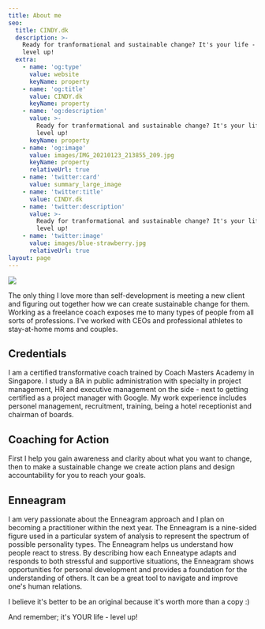 ```yaml
---
title: About me
seo:
  title: CINDY.dk
  description: >-
    Ready for tranformational and sustainable change? It's your life - Let's
    level up!
  extra:
    - name: 'og:type'
      value: website
      keyName: property
    - name: 'og:title'
      value: CINDY.dk
      keyName: property
    - name: 'og:description'
      value: >-
        Ready for tranformational and sustainable change? It's your life - Let's
        level up!
      keyName: property
    - name: 'og:image'
      value: images/IMG_20210123_213855_209.jpg
      keyName: property
      relativeUrl: true
    - name: 'twitter:card'
      value: summary_large_image
    - name: 'twitter:title'
      value: CINDY.dk
    - name: 'twitter:description'
      value: >-
        Ready for tranformational and sustainable change? It's your life - Let's
        level up!
    - name: 'twitter:image'
      value: images/blue-strawberry.jpg
      relativeUrl: true
layout: page
---
```

![](/\_static/app-assets/69B5AC3D-19F8-4AB0-B4A8-C23B3B25DF24.png)

The only thing I love more than self-development is meeting a new client and figuring out together how we can create sustainable change for them. Working as a freelance coach exposes me to many types of people from all sorts of professions. I've worked with CEOs and professional athletes to stay-at-home moms and couples. 

## Credentials

I am a certified transformative coach trained by Coach Masters Academy in Singapore. I study a BA in public administration with specialty in project management, HR and executive management on the side - next to getting certified as a project manager with Google. My work experience includes personel management, recruitment, training, being a hotel receptionist and chairman of boards.

## Coaching for Action

First I help you gain awareness and clarity about what you want to change, then to make a sustainable change we create action plans and design accountability for you to reach your goals.

## Enneagram

I am very passionate about the Enneagram approach and I plan on becoming a practitioner within the next year. The Enneagram is a nine-sided figure used in a particular system of analysis to represent the spectrum of possible personality types. The Enneagram helps us understand how people react to stress. By describing how each Enneatype adapts and responds to both stressful and supportive situations, the Enneagram shows opportunities for personal development and provides a foundation for the understanding of others. It can be a great tool to navigate and improve one's human relations.

I believe it's better to be an original because it's worth more than a copy :)

And remember; it's YOUR life - level up!
